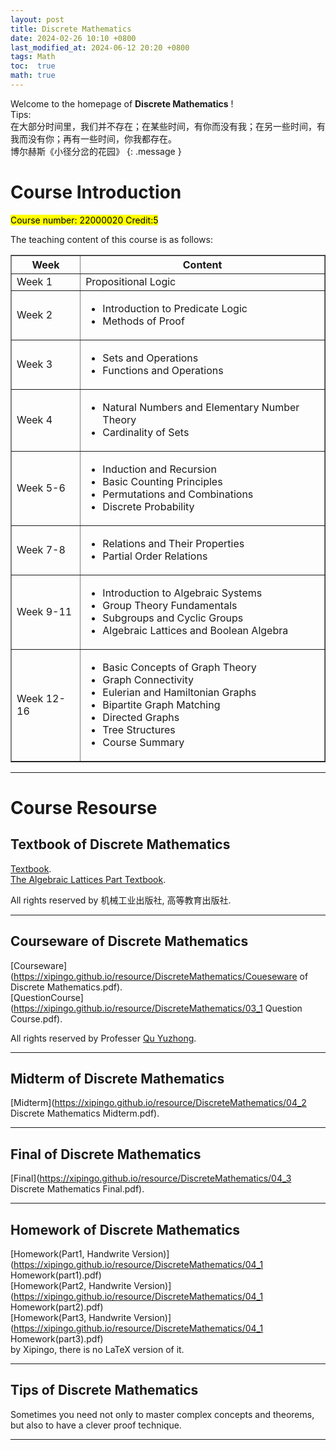 ```yaml
---
layout: post
title: Discrete Mathematics
date: 2024-02-26 10:10 +0800
last_modified_at: 2024-06-12 20:20 +0800
tags: Math
toc:  true
math: true
---
```

Welcome to the homepage of **Discrete Mathematics** !   
Tips:    
在大部分时间里，我们并不存在；在某些时间，有你而没有我；在另一些时间，有我而没有你；再有一些时间，你我都存在。   
博尔赫斯《小径分岔的花园》
{: .message }

# Course Introduction

<mark>Course number: 22000020 Credit:5</mark>   

The teaching content of this course is as follows:   

<table border="1" width="100%">
  <tr>
    <th>Week</th>
    <th>Content</th>
  </tr>
  <tr>
    <td>Week 1</td>
    <td>Propositional Logic</td>
  </tr>
  <tr>
    <td>Week 2</td>
    <td>
      <ul>
        <li>Introduction to Predicate Logic</li>
        <li>Methods of Proof</li>
      </ul>
    </td>
  </tr>
  <tr>
    <td>Week 3</td>
    <td>
      <ul>
        <li>Sets and Operations</li>
        <li>Functions and Operations</li>
      </ul>
    </td>
  </tr>
  <tr>
    <td>Week 4</td>
    <td>
      <ul>
        <li>Natural Numbers and Elementary Number Theory</li>
        <li>Cardinality of Sets</li>
      </ul>
    </td>
  </tr>
  <tr>
    <td>Week 5-6</td>
    <td>
      <ul>
        <li>Induction and Recursion</li>
        <li>Basic Counting Principles</li>
        <li>Permutations and Combinations</li>
        <li>Discrete Probability</li>
      </ul>
    </td>
  </tr>
  <tr>
    <td>Week 7-8</td>
    <td>
      <ul>
        <li>Relations and Their Properties</li>
        <li>Partial Order Relations</li>
      </ul>
    </td>
  </tr>
  <tr>
    <td>Week 9-11</td>
    <td>
      <ul>
        <li>Introduction to Algebraic Systems</li>
        <li>Group Theory Fundamentals</li>
        <li>Subgroups and Cyclic Groups</li>
        <li>Algebraic Lattices and Boolean Algebra</li>
      </ul>
    </td>
  </tr>
  <tr>
    <td>Week 12-16</td>
    <td>
      <ul>
        <li>Basic Concepts of Graph Theory</li>
        <li>Graph Connectivity</li>
        <li>Eulerian and Hamiltonian Graphs</li>
        <li>Bipartite Graph Matching</li>
        <li>Directed Graphs</li>
        <li>Tree Structures</li>
        <li>Course Summary</li>
      </ul>
    </td>
  </tr>
</table>

-----

# Course Resourse

## Textbook of Discrete Mathematics

 [Textbook](https://book.douban.com/subject/34866266/).     
 [The Algebraic Lattices Part Textbook](https://book.douban.com/subject/26776768/).
 
All rights reserved by 机械工业出版社, 高等教育出版社.

-----

## Courseware of Discrete Mathematics

 [Courseware](https://xipingo.github.io/resource/DiscreteMathematics/Coueseware of Discrete Mathematics.pdf).     
 [QuestionCourse](https://xipingo.github.io/resource/DiscreteMathematics/03_1 Question Course.pdf).

 All rights reserved by Professer [Qu Yuzhong](https://cs.nju.edu.cn/58/0a/c2639a153610/page.htm).

-----

## Midterm of Discrete Mathematics

 [Midterm](https://xipingo.github.io/resource/DiscreteMathematics/04_2 Discrete Mathematics Midterm.pdf).

-----

## Final of Discrete Mathematics

 [Final](https://xipingo.github.io/resource/DiscreteMathematics/04_3 Discrete Mathematics Final.pdf).

-----

## Homework of Discrete Mathematics   

 [Homework(Part1, Handwrite Version)](https://xipingo.github.io/resource/DiscreteMathematics/04_1 Homework(part1).pdf)   
 [Homework(Part2, Handwrite Version)](https://xipingo.github.io/resource/DiscreteMathematics/04_1 Homework(part2).pdf)    
 [Homework(Part3, Handwrite Version)](https://xipingo.github.io/resource/DiscreteMathematics/04_1 Homework(part3).pdf)   
 by Xipingo, there is no LaTeX version of it.   

-----

## Tips of Discrete Mathematics   

Sometimes you need not only to master complex concepts and theorems, but also to have a clever proof technique.
 
-----